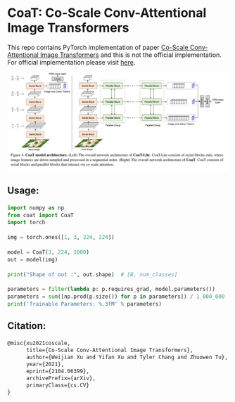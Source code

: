 # CoaT: Co-Scale Conv-Attentional Image Transformers
This repo contains PyTorch implementation of paper [Co-Scale Conv-Attentional Image Transformers](https://arxiv.org/abs/2104.06399)
and this is not the official implementation. For official implementation please visit [here](https://github.com/mlpc-ucsd/CoaT).

![](model.PNG)


## Usage:
```python
import numpy as np
from coat import CoaT
import torch

img = torch.ones([1, 3, 224, 224])

model = CoaT(3, 224, 1000)
out = model(img)

print("Shape of out :", out.shape)  # [B, num_classes]

parameters = filter(lambda p: p.requires_grad, model.parameters())
parameters = sum([np.prod(p.size()) for p in parameters]) / 1_000_000
print('Trainable Parameters: %.3fM' % parameters)
```
## Citation:
```
@misc{xu2021coscale,
      title={Co-Scale Conv-Attentional Image Transformers}, 
      author={Weijian Xu and Yifan Xu and Tyler Chang and Zhuowen Tu},
      year={2021},
      eprint={2104.06399},
      archivePrefix={arXiv},
      primaryClass={cs.CV}
}
```
